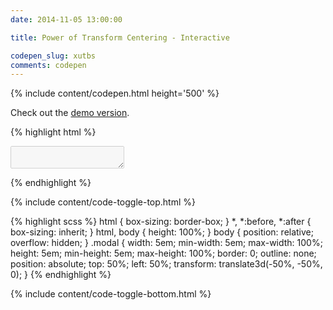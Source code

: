 ```yaml
---
date: 2014-11-05 13:00:00

title: Power of Transform Centering - Interactive

codepen_slug: xutbs
comments: codepen
---
```



{% include content/codepen.html height='500' %}

Check out the [demo version](/pen/transform-centering/).

{% highlight html %}
<textarea class="modal" disabled></textarea>
{% endhighlight %}

{% include content/code-toggle-top.html %}

{% highlight scss %}
html {
    box-sizing: border-box;
}
*, *:before, *:after {
    box-sizing: inherit;
}
html,
body {
    height: 100%;
}
body {
    position: relative;
    overflow: hidden;
}
.modal {
    width:     5em;
    min-width: 5em;
    max-width: 100%;
    height:     5em;
    min-height: 5em;
    max-height: 100%;
    border: 0;
    outline: none;
    position: absolute;
    top:  50%;
    left: 50%;
    transform: translate3d(-50%, -50%, 0);
}
{% endhighlight %}

{% include content/code-toggle-bottom.html %}

